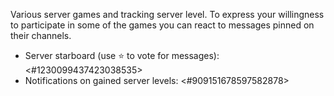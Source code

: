 Various server games and tracking server level. To express your willingness to participate in some of the games you can react to messages pinned on their channels.
- Server starboard (use :star: to vote for messages): <#1230099437423038535>
- Notifications on gained server levels: <#909151678597582878>
